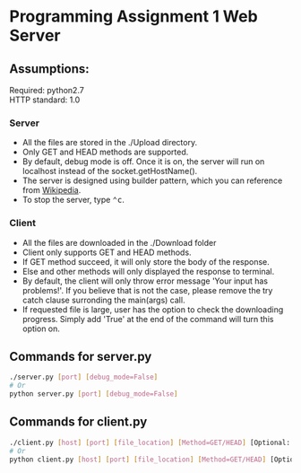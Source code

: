# Programming Assignment 1 Web Server

## Assumptions:

Required: python2.7  
HTTP standard: 1.0  

### Server
* All the files are stored in the ./Upload directory. 
* Only GET and HEAD methods are supported. 
* By default, debug mode is off. Once it is on, the server will run on localhost instead of the socket.getHostName(). 
* The server is designed using builder pattern, which you can reference from [Wikipedia](https://en.wikipedia.org/wiki/Builder_pattern).
* To stop the server, type <kbd>⌃c</kbd>.

### Client
* All the files are downloaded in the ./Download folder
* Client only supports GET and HEAD methods. 
* If GET method succeed, it will only store the body of the response.
* Else and other methods will only displayed the response to terminal.
* By default, the client will only throw error message 'Your input has problems!'. If you believe that is not the case, please remove the try catch clause surronding the main(args) call.
* If requested file is large, user has the option to check the downloading progress. Simply add 'True' at the end of the command will turn this option on.

## Commands for server.py
```bash
./server.py [port] [debug_mode=False]
# Or
python server.py [port] [debug_mode=False]
```

## Commands for client.py
```bash
./client.py [host] [port] [file_location] [Method=GET/HEAD] [Optional: verbose=True/False]
# Or
python client.py [host] [port] [file_location] [Method=GET/HEAD] [Optional: verbose=True/False]
```
